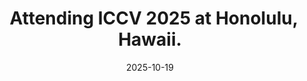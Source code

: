 ---
title: >-
    <i class="fas fa-users" style="font-size: 0.9em; margin-right: 0.5em;"></i> Attending ICCV 2025 at Honolulu, Hawaii.
date: 2025-10-19
---